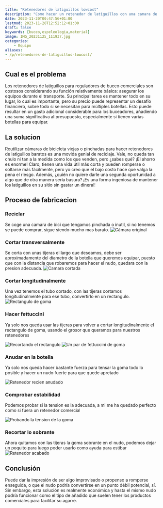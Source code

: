 ```yaml
---
title: "Retenedores de latiguillos lowcost"
description: "Como hacer un retenedor de latiguillos con una camara de bicicleta usada"
date: 2023-11-20T00:47:56+01:00
lastmod: 2023-11-20T12:52:12+01:00
draft: false
keywords: [buceo,espeleologia,material]
image: IMG_20231125_111937.jpg
categories:
    - Equipo
aliases:
- /p/retenedores-de-latiguillos-lowcost/
---
```


## Cual es el problema

Los retenedores de latiguillos para reguladores de buceo comerciales son costosos considerando su función relativamente básica: asegurar los equipos durante el transporte. Su principal tarea es mantener todo en su lugar, lo cual es importante, pero su precio puede representar un desafío financiero, sobre todo si se necesitan para múltiples botellas. Esto puede resultar en un gasto adicional considerable para los buceadores, añadiendo una suma significativa al presupuesto, especialmente si tienen varias botellas para equipar.

## La solucion

Reutilizar cámaras de bicicleta viejas o pinchadas para hacer retenedores de latiguillos baratos es una movida genial de reciclaje. Vale, no queda tan chulo ni tan a la medida como los que venden, pero ¿sabes qué? ¡El ahorro es enorme! Claro, tienen una vida útil más corta y pueden romperse o soltarse más fácilmente, pero yo creo que el bajo costo hace que valga la pena el riesgo. Además, ¿quién no quiere darle una segunda oportunidad a algo que de otra manera sería basura? ¡Es una forma ingeniosa de mantener los latiguillos en su sitio sin gastar un dineral!

## Proceso de fabricacion

### Reciclar
Se coge una camara de bici que tengamos pinchada o inutil, si no tenemos se puede comprar, sigue siendo mucho mas barato.
![Cámara original](IMG_20231125_111333.jpg)

### Cortar transversalmente
Se corta con unas tijeras el largo que deseamos, debe ser aproximadamente del diametro de la botella que queremos equipar, puesto que con la distancia que robaremos para hacer el nudo, quedara con la presion adecuada.
![Camara cortada](IMG_20231125_111348.jpg)

### Cortar longitudinalmente
Una vez tenemos el tubo cortado, con las tijeras cortamos longitudinalmente para ese tubo, convertirlo en un rectangulo.
![Rectangulo de goma](IMG_20231125_111404.jpg)

### Hacer fettuccini
Ya solo nos queda usar las tijeras para volver a cortar longitudinalmente el rectangulo de goma, usando el grosor que queramos para nuestros retenedores

![Recortando el rectangulo](IMG_20231125_111445.jpg)
![Un par de fettuccini de goma](IMG_20231125_111549.jpg)

### Anudar en la botella

Ya solo nos queda hacer bastante fuerza para tensar la goma todo lo posible y hacer un nudo fuerte para que quede apretado

![Retenedor recien anudado](IMG_20231125_111813.jpg)

### Comprobar estabilidad
Podemos probar si la tension es la adecuada, a mi me ha quedado perfecto como si fuera un retenedor comercial

![Probando la tension de la goma](IMG_20231125_111859.jpg)

### Recortar lo sobrante
Ahora quitamos con las tijeras la goma sobrante en el nudo, podemos dejar un poquito para luego poder usarlo como ayuda para estibar
![Retenedor acabado](IMG_20231125_111937.jpg)

## Conclusión

Puede dar la impresión de ser algo improvisado o propenso a romperse enseguida, o que el nudo podría convertirse en un punto débil potencial, sí. Sin embargo, esta solución es realmente económica y hasta el mismo nudo podría funcionar como el tipo de añadido que suelen tener los productos comerciales para facilitar su agarre.








